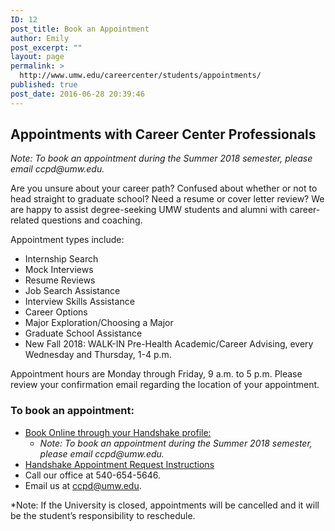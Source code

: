 ```yaml
---
ID: 12
post_title: Book an Appointment
author: Emily
post_excerpt: ""
layout: page
permalink: >
  http://www.umw.edu/careercenter/students/appointments/
published: true
post_date: 2016-06-28 20:39:46
---
```

<h2>Appointments with Career Center Professionals</h2>
<em>Note: To book an appointment during the Summer 2018 semester, please email ccpd@umw.edu. </em>

Are you unsure about your career path? Confused about whether or not to head straight to graduate school? Need a resume or cover letter review? We are happy to assist degree-seeking UMW students and alumni with career-related questions and coaching.

Appointment types include:
<ul>
 	<li>Internship Search</li>
 	<li>Mock Interviews</li>
 	<li>Resume Reviews</li>
 	<li>Job Search Assistance</li>
 	<li>Interview Skills Assistance</li>
 	<li>Career Options</li>
 	<li>Major Exploration/Choosing a Major</li>
 	<li>Graduate School Assistance</li>
 	<li>New Fall 2018: WALK-IN Pre-Health Academic/Career Advising, every Wednesday and Thursday, 1-4 p.m.</li>
</ul>
Appointment hours are Monday through Friday, 9 a.m. to 5 p.m. Please review your confirmation email regarding the location of your appointment.
<h3>To book an appointment:</h3>
<ul>
 	<li><a href="https://umw.joinhandshake.com/login?requested_authentication_method=standard">Book Online through your Handshake profile: </a>
<ul>
 	<li><em>Note: To book an appointment during the Summer 2018 semester, please email ccpd@umw.edu.</em></li>
</ul>
</li>
 	<li><a href="https://support.joinhandshake.com/hc/en-us/articles/219133257-How-do-I-request-an-appointment-">Handshake Appointment Request Instructions </a></li>
 	<li>Call our office at 540-654-5646.</li>
 	<li>Email us at <a href="mailto:ccpd@umw.edu">ccpd@umw.edu</a>.</li>
</ul>
*Note: If the University is closed, appointments will be cancelled and it will be the student’s responsibility to reschedule.